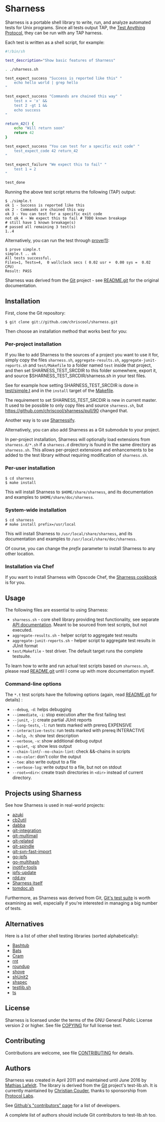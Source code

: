 # Sharness

Sharness is a portable shell library to write, run, and analyze automated tests
for Unix programs. Since all tests output TAP, the [Test Anything Protocol],
they can be run with any TAP harness.

Each test is written as a shell script, for example:

```sh
#!/bin/sh

test_description="Show basic features of Sharness"

. ./sharness.sh

test_expect_success "Success is reported like this" "
    echo hello world | grep hello
"

test_expect_success "Commands are chained this way" "
    test x = 'x' &&
    test 2 -gt 1 &&
    echo success
"

return_42() {
    echo "Will return soon"
    return 42
}

test_expect_success "You can test for a specific exit code" "
    test_expect_code 42 return_42
"

test_expect_failure "We expect this to fail" "
    test 1 = 2
"

test_done
```

Running the above test script returns the following (TAP) output:

    $ ./simple.t
    ok 1 - Success is reported like this
    ok 2 - Commands are chained this way
    ok 3 - You can test for a specific exit code
    not ok 4 - We expect this to fail # TODO known breakage
    # still have 1 known breakage(s)
    # passed all remaining 3 test(s)
    1..4

Alternatively, you can run the test through [prove(1)]:

    $ prove simple.t
    simple.t .. ok
    All tests successful.
    Files=1, Tests=4,  0 wallclock secs ( 0.02 usr +  0.00 sys =  0.02 CPU)
    Result: PASS

Sharness was derived from the [Git] project - see [README.git] for the original
documentation.

## Installation

First, clone the Git repository:

    $ git clone git://github.com/chriscool/sharness.git

Then choose an installation method that works best for you:

### Per-project installation

If you like to add Sharness to the sources of a project you want to
use it for, simply copy the files `sharness.sh`,
`aggregate-results.sh`, `aggregate-junit-reports.sh` and `test/Makefile`
to a folder named `test` inside that project, and then set
SHARNESS_TEST_SRCDIR to this folder somewhere, export it, and source
$SHARNESS_TEST_SRCDIR/sharness.sh in your test files.

See for example how setting SHARNESS_TEST_SRCDIR is done in
[test/simple.t](test/simple.t#L5-L7)
and in the `install` target of the [Makefile](Makefile#L26).

The requirement to set SHARNESS_TEST_SRCDIR is new in current
master. It used to be possible to only copy files and source
`sharness.sh`, but https://github.com/chriscool/sharness/pull/90
changed that.

Another way is to use [Sharnessify](https://github.com/chriscool/sharnessify).

Alternatively, you can also add Sharness as a Git submodule to your project.

In per-project installation, Sharness will optionally load extensions from
`sharness.d/*.sh` if a `sharness.d` directory is found in the same directory
as `sharness.sh`. This allows per-project extensions and enhancements to
be added to the test library without requiring modification of `sharness.sh`.

### Per-user installation

    $ cd sharness
    $ make install

This will install Sharness to `$HOME/share/sharness`, and its documentation and
examples to `$HOME/share/doc/sharness`.

### System-wide installation

    $ cd sharness
    # make install prefix=/usr/local

This will install Sharness to `/usr/local/share/sharness`, and its documentation
and examples to `/usr/local/share/doc/sharness`.

Of course, you can change the _prefix_ parameter to install Sharness to any
other location.

### Installation via Chef

If you want to install Sharness with Opscode Chef, the [Sharness cookbook] is
for you.

## Usage

The following files are essential to using Sharness:

* `sharness.sh` - core shell library providing test functionality, see separate
   [API documentation]. Meant to be sourced from test scripts, but not executed.
* `aggregate-results.sh` - helper script to aggregate test results
* `aggregate-junit-reports.sh` - helper script to aggregate test results in
   JUnit format
* `test/Makefile` - test driver. The default target runs the complete testsuite.

To learn how to write and run actual test scripts based on `sharness.sh`, please
read [README.git] until I come up with more documentation myself.

### Command-line options

The `*.t` test scripts have the following options (again, read
[README.git] for details) :

* `--debug`, `-d`: helps debugging
* `--immediate`, `-i`: stop execution after the first failing test
* `--junit`, `-j`: create partial JUnit reports
* `--long-tests`, `-l`: run tests marked with prereq EXPENSIVE
* `--interactive-tests`: run tests marked with prereq INTERACTIVE
* `--help`, `-h`: show test description
* `--verbose`, `-v`: show additional debug output
* `--quiet`, `-q`: show less output
* `--chain-lint`/`--no-chain-lint`: check &&-chains in scripts
* `--no-color`: don't color the output
* `--tee`: also write output to a file
* `--verbose-log`: write output to a file, but not on stdout
* `--root=<dir>`: create trash directories in `<dir>` instead of current directory.

## Projects using Sharness

See how Sharness is used in real-world projects:

* [azuki](https://github.com/seveas/azuki/tree/master/test)
* [cb2util](https://github.com/mlafeldt/cb2util/tree/master/test)
* [dabba](https://github.com/eroullit/dabba/tree/master/dabba/test)
* [git-integration](https://github.com/johnkeeping/git-integration/tree/master/t)
* [git-multimail](https://github.com/git-multimail/git-multimail/tree/master/t)
* [git-related](https://github.com/felipec/git-related/tree/master/test)
* [git-spindle](https://github.com/seveas/git-spindle/tree/master/test)
* [git-svn-fast-import](https://github.com/satori/git-svn-fast-import/tree/master/t)
* [go-ipfs](https://github.com/ipfs/go-ipfs/tree/master/test/sharness)
* [go-multihash](https://github.com/jbenet/go-multihash/tree/master/test/sharness)
* [inotify-tools](https://github.com/inotify-tools/inotify-tools)
* [ipfs-update](https://github.com/ipfs/ipfs-update/tree/master/sharness)
* [rdd.py](https://github.com/mlafeldt/rdd.py/tree/master/test/integration)
* [Sharness itself](/test)
* [tomdoc.sh](https://github.com/mlafeldt/tomdoc.sh/tree/master/test)

Furthermore, as Sharness was derived from Git, [Git's test suite](https://github.com/git/git/tree/master/t)
is worth examining as well, especially if you're interested in managing a big
number of tests.

## Alternatives

Here is a list of other shell testing libraries (sorted alphabetically):

* [Bashtub](https://github.com/ueokande/bashtub)
* [Bats](https://github.com/sstephenson/bats)
* [Cram](https://bitheap.org/cram)
* [rnt](https://github.com/roman-neuhauser/rnt)
* [roundup](https://github.com/bmizerany/roundup)
* [shove](https://github.com/progrhyme/shove)
* [shUnit2](https://code.google.com/p/shunit2/)
* [shspec](https://github.com/shpec/shpec)
* [testlib.sh](https://gist.github.com/3877539)
* [ts](https://github.com/thinkerbot/ts)

## License

Sharness is licensed under the terms of the GNU General Public License version
2 or higher. See file [COPYING] for full license text.

## Contributing

Contributions are welcome, see file [CONTRIBUTING] for details.

## Authors

Sharness was created in April 2011 and maintained until June 2016 by
[Mathias Lafeldt][twitter]. The library is derived from the
[Git] project's test-lib.sh. It is currently maintained by
[Christian Couder][chriscool], thanks to sponsorship from
[Protocol Labs][protocollabs].

See [Github's "contributors" page][contributors] for a list of
developers.

A complete list of authors should include Git contributors to
test-lib.sh too.

[API documentation]: https://github.com/chriscool/sharness/blob/master/API.md
[chriscool]: https://github.com/chriscool
[CONTRIBUTING]: https://github.com/chriscool/sharness/blob/master/CONTRIBUTING.md
[contributors]: https://github.com/chriscool/sharness/graphs/contributors
[COPYING]: https://github.com/chriscool/sharness/blob/master/COPYING
[Git]: http://git-scm.com/
[protocollabs]: https://protocol.ai/
[prove(1)]: http://linux.die.net/man/1/prove
[README.git]: https://github.com/chriscool/sharness/blob/master/README.git
[Sharness cookbook]: https://github.com/mlafeldt/sharness-cookbook
[Test Anything Protocol]: http://testanything.org/
[twitter]: https://twitter.com/mlafeldt
